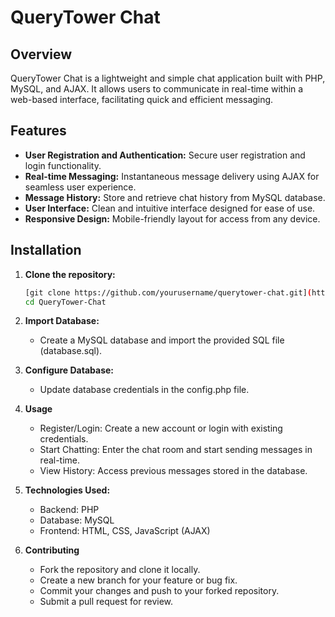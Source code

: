 # QueryTower Chat

## Overview

QueryTower Chat is a lightweight and simple chat application built with PHP, MySQL, and AJAX. It allows users to communicate in real-time within a web-based interface, facilitating quick and efficient messaging.

## Features

- **User Registration and Authentication:** Secure user registration and login functionality.
- **Real-time Messaging:** Instantaneous message delivery using AJAX for seamless user experience.
- **Message History:** Store and retrieve chat history from MySQL database.
- **User Interface:** Clean and intuitive interface designed for ease of use.
- **Responsive Design:** Mobile-friendly layout for access from any device.

## Installation

1. **Clone the repository:**

   ```bash
   [git clone https://github.com/yourusername/querytower-chat.git](https://github.com/SohaibKhaliq/QueryTower-Chat)
   cd QueryTower-Chat
2. **Import Database:**
   - Create a MySQL database and import the provided SQL file (database.sql).

3. **Configure Database:**
   - Update database credentials in the config.php file.
4. **Usage**
   - Register/Login: Create a new account or login with existing credentials.
   - Start Chatting: Enter the chat room and start sending messages in real-time.
   - View History: Access previous messages stored in the database.
5. **Technologies Used:**
   - Backend: PHP
   - Database: MySQL
   - Frontend: HTML, CSS, JavaScript (AJAX)
6. **Contributing**
   - Fork the repository and clone it locally.
   - Create a new branch for your feature or bug fix.
   - Commit your changes and push to your forked repository.
   - Submit a pull request for review.
